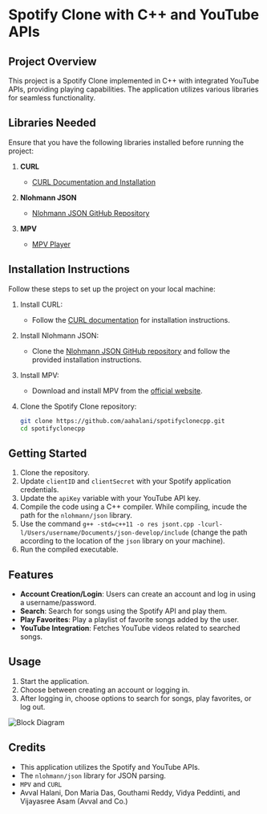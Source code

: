 # Spotify Clone with C++ and YouTube APIs

## Project Overview

This project is a Spotify Clone implemented in C++ with integrated YouTube APIs, providing playing capabilities. The application utilizes various libraries for seamless functionality.

## Libraries Needed

Ensure that you have the following libraries installed before running the project:

1. **CURL**
   - [CURL Documentation and Installation](https://curl.haxx.se/)
   
2. **Nlohmann JSON**
   - [Nlohmann JSON GitHub Repository](https://github.com/nlohmann/json)

3. **MPV**
   - [MPV Player](https://mpv.io/)

## Installation Instructions

Follow these steps to set up the project on your local machine:

1. Install CURL:
   - Follow the [CURL documentation](https://curl.haxx.se/docs/install.html) for installation instructions.

2. Install Nlohmann JSON:
   - Clone the [Nlohmann JSON GitHub repository](https://github.com/nlohmann/json) and follow the provided installation instructions.

3. Install MPV:
   - Download and install MPV from the [official website](https://mpv.io/).

4. Clone the Spotify Clone repository:
   ```bash
   git clone https://github.com/aahalani/spotifyclonecpp.git
   cd spotifyclonecpp
   ```

## Getting Started

1. Clone the repository. 
2. Update `clientID` and `clientSecret` with your Spotify application credentials.
3. Update the `apiKey` variable with your YouTube API key.
4. Compile the code using a C++ compiler. While compiling, incude the path for the `nlohmann/json` library.
5. Use the command `g++ -std=c++11 -o res jsont.cpp -lcurl-l/Users/username/Documents/json-develop/include` (change the path according to the location of the `json` library on your machine).
6. Run the compiled executable.

## Features

- **Account Creation/Login**: Users can create an account and log in using a username/password.
- **Search**: Search for songs using the Spotify API and play them.
- **Play Favorites**: Play a playlist of favorite songs added by the user.
- **YouTube Integration**: Fetches YouTube videos related to searched songs.

## Usage

1. Start the application.
2. Choose between creating an account or logging in.
3. After logging in, choose options to search for songs, play favorites, or log out.

![Block Diagram](https://d.img.vision/spotifytest/SPOTIFY.png)


## Credits

- This application utilizes the Spotify and YouTube APIs.
- The `nlohmann/json` library for JSON parsing.
- `MPV` and `CURL`
- Avval Halani, Don Maria Das, Gouthami Reddy, Vidya Peddinti, and Vijayasree Asam (Avval and Co.)
